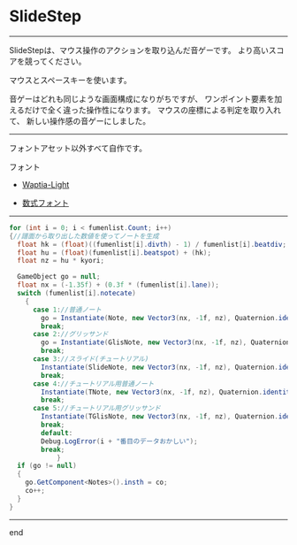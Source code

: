 # SlideStep

---

SlideStepは、マウス操作のアクションを取り込んだ音ゲーです。
より高いスコアを競ってください。

マウスとスペースキーを使います。

音ゲーはどれも同じような画面構成になりがちですが、
ワンポイント要素を加えるだけで全く違った操作性になります。
マウスの座標による判定を取り入れて、
新しい操作感の音ゲーにしました。

---

フォントアセット以外すべて自作です。

フォント

- [Waptia-Light](https://moji-waku.com/waptia/)

- [数式フォント](http://sapphire.hacca.jp/font/sushiki.html)

---
```cs
for (int i = 0; i < fumenlist.Count; i++)
{//譜面から取り出した数値を使ってノートを生成
  float hk = (float)((fumenlist[i].divth) - 1) / fumenlist[i].beatdiv;
  float hu = (float)(fumenlist[i].beatspot) + (hk);
  float nz = hu * kyori;

  GameObject go = null;
  float nx = (-1.35f) + (0.3f * (fumenlist[i].lane));
  switch (fumenlist[i].notecate)
    {
      case 1://普通ノート
        go = Instantiate(Note, new Vector3(nx, -1f, nz), Quaternion.identity);
        break;
      case 2://グリッサンド
        go = Instantiate(GlisNote, new Vector3(nx, -1f, nz), Quaternion.identity);
        break;
      case 3://スライド(チュートリアル)
        Instantiate(SlideNote, new Vector3(nx, -1f, nz), Quaternion.identity);
        break;
      case 4://チュートリアル用普通ノート
        Instantiate(TNote, new Vector3(nx, -1f, nz), Quaternion.identity);
        break;
      case 5://チュートリアル用グリッサンド
        Instantiate(TGlisNote, new Vector3(nx, -1f, nz), Quaternion.identity);
        break;
        default:
        Debug.LogError(i + "番目のデータおかしい");
        break;
            }
  if (go != null)
  {
    go.GetComponent<Notes>().insth = co;
    co++;
  }
}
```
---
end
